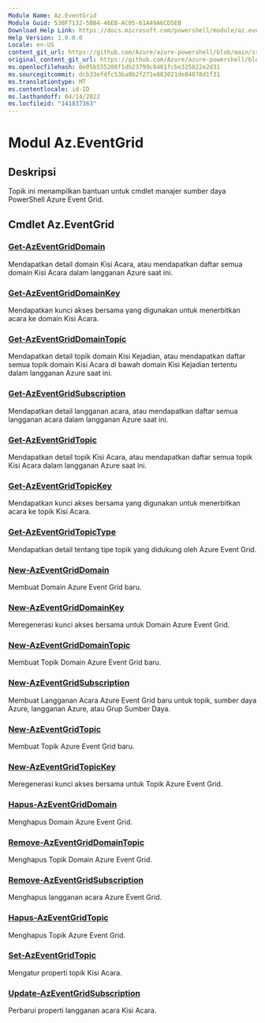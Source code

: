 ```yaml
---
Module Name: Az.EventGrid
Module Guid: 53BF7132-5BB4-46EB-AC05-61A49A6CD5EB
Download Help Link: https://docs.microsoft.com/powershell/module/az.eventgrid
Help Version: 1.0.0.0
Locale: en-US
content_git_url: https://github.com/Azure/azure-powershell/blob/main/src/EventGrid/EventGrid/help/Az.EventGrid.md
original_content_git_url: https://github.com/Azure/azure-powershell/blob/main/src/EventGrid/EventGrid/help/Az.EventGrid.md
ms.openlocfilehash: 0e05b555208f1db23799c8401fcbe325822e2d31
ms.sourcegitcommit: dcb33efdfc53ba0b2f271e883021de84878d1f31
ms.translationtype: MT
ms.contentlocale: id-ID
ms.lasthandoff: 04/14/2022
ms.locfileid: "141837363"
---
```

# Modul Az.EventGrid
## Deskripsi
Topik ini menampilkan bantuan untuk cmdlet manajer sumber daya PowerShell Azure Event Grid.

## Cmdlet Az.EventGrid
### [Get-AzEventGridDomain](Get-AzEventGridDomain.md)
Mendapatkan detail domain Kisi Acara, atau mendapatkan daftar semua domain Kisi Acara dalam langganan Azure saat ini.

### [Get-AzEventGridDomainKey](Get-AzEventGridDomainKey.md)
Mendapatkan kunci akses bersama yang digunakan untuk menerbitkan acara ke domain Kisi Acara.

### [Get-AzEventGridDomainTopic](Get-AzEventGridDomainTopic.md)
Mendapatkan detail topik domain Kisi Kejadian, atau mendapatkan daftar semua topik domain Kisi Acara di bawah domain Kisi Kejadian tertentu dalam langganan Azure saat ini.

### [Get-AzEventGridSubscription](Get-AzEventGridSubscription.md)
Mendapatkan detail langganan acara, atau mendapatkan daftar semua langganan acara dalam langganan Azure saat ini.

### [Get-AzEventGridTopic](Get-AzEventGridTopic.md)
Mendapatkan detail topik Kisi Acara, atau mendapatkan daftar semua topik Kisi Acara dalam langganan Azure saat ini.

### [Get-AzEventGridTopicKey](Get-AzEventGridTopicKey.md)
Mendapatkan kunci akses bersama yang digunakan untuk menerbitkan acara ke topik Kisi Acara.

### [Get-AzEventGridTopicType](Get-AzEventGridTopicType.md)
Mendapatkan detail tentang tipe topik yang didukung oleh Azure Event Grid.

### [New-AzEventGridDomain](New-AzEventGridDomain.md)
Membuat Domain Azure Event Grid baru.

### [New-AzEventGridDomainKey](New-AzEventGridDomainKey.md)
Meregenerasi kunci akses bersama untuk Domain Azure Event Grid.

### [New-AzEventGridDomainTopic](New-AzEventGridDomainTopic.md)
Membuat Topik Domain Azure Event Grid baru.

### [New-AzEventGridSubscription](New-AzEventGridSubscription.md)
Membuat Langganan Acara Azure Event Grid baru untuk topik, sumber daya Azure, langganan Azure, atau Grup Sumber Daya.

### [New-AzEventGridTopic](New-AzEventGridTopic.md)
Membuat Topik Azure Event Grid baru.

### [New-AzEventGridTopicKey](New-AzEventGridTopicKey.md)
Meregenerasi kunci akses bersama untuk Topik Azure Event Grid.

### [Hapus-AzEventGridDomain](Remove-AzEventGridDomain.md)
Menghapus Domain Azure Event Grid.

### [Remove-AzEventGridDomainTopic](Remove-AzEventGridDomainTopic.md)
Menghapus Topik Domain Azure Event Grid.

### [Remove-AzEventGridSubscription](Remove-AzEventGridSubscription.md)
Menghapus langganan acara Azure Event Grid.

### [Hapus-AzEventGridTopic](Remove-AzEventGridTopic.md)
Menghapus Topik Azure Event Grid.

### [Set-AzEventGridTopic](Set-AzEventGridTopic.md)
Mengatur properti topik Kisi Acara.

### [Update-AzEventGridSubscription](Update-AzEventGridSubscription.md)
Perbarui properti langganan acara Kisi Acara.

